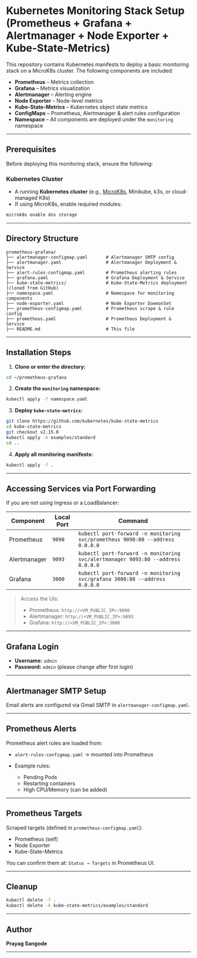 
# Kubernetes Monitoring Stack Setup (Prometheus + Grafana + Alertmanager + Node Exporter + Kube-State-Metrics)

This repository contains Kubernetes manifests to deploy a basic monitoring stack on a MicroK8s cluster. The following components are included:

- **Prometheus** – Metrics collection
- **Grafana** – Metrics visualization
- **Alertmanager** – Alerting engine
- **Node Exporter** – Node-level metrics
- **Kube-State-Metrics** – Kubernetes object state metrics
- **ConfigMaps** – Prometheus, Alertmanager & alert rules configuration
- **Namespace** – All components are deployed under the `monitoring` namespace

---

##  Prerequisites

Before deploying this monitoring stack, ensure the following:

### Kubernetes Cluster

- A running **Kubernetes cluster** (e.g., [MicroK8s](https://microk8s.io), Minikube, k3s, or cloud-managed K8s)
- If using MicroK8s, enable required modules:

```bash
microk8s enable dns storage 
````

---

##  Directory Structure

```
prometheus-grafana/
├── alertmanager-configmap.yaml       # Alertmanager SMTP config
├── alertmanager.yaml                 # Alertmanager Deployment & Service
├── alert-rules-configmap.yaml        # Prometheus alerting rules
├── grafana.yaml                      # Grafana Deployment & Service
├── kube-state-metrics/               # Kube-State-Metrics deployment (cloned from GitHub)
├── namespace.yaml                    # Namespace for monitoring components
├── node-exporter.yaml                # Node Exporter DaemonSet
├── prometheus-configmap.yaml         # Prometheus scrape & rule config
├── prometheus.yaml                   # Prometheus Deployment & Service
├── README.md                         # This file
```

---

##  Installation Steps

1. **Clone or enter the directory:**

```bash
cd ~/prometheus-grafana
```

2. **Create the `monitoring` namespace:**

```bash
kubectl apply -f namespace.yaml
```

3. **Deploy `kube-state-metrics`:**

```bash
git clone https://github.com/kubernetes/kube-state-metrics
cd kube-state-metrics
git checkout v2.15.0
kubectl apply -k examples/standard
cd ..
```

4. **Apply all monitoring manifests:**

```bash
kubectl apply -f .
```

---

##  Accessing Services via Port Forwarding

If you are not using Ingress or a LoadBalancer:

| Component    | Local Port | Command                                                                         |
| ------------ | ---------- | ------------------------------------------------------------------------------- |
| Prometheus   | `9090`     | `kubectl port-forward -n monitoring svc/prometheus 9090:80 --address 0.0.0.0`   |
| Alertmanager | `9093`     | `kubectl port-forward -n monitoring svc/alertmanager 9093:80 --address 0.0.0.0` |
| Grafana      | `3000`     | `kubectl port-forward -n monitoring svc/grafana 3000:80 --address 0.0.0.0`      |

> Access the UIs:
>
> * Prometheus: `http://<VM_PUBLIC_IP>:9090`
> * Alertmanager: `http://<VM_PUBLIC_IP>:9093`
> * Grafana: `http://<VM_PUBLIC_IP>:3000`

---

##  Grafana Login

* **Username:** `admin`
* **Password:** `admin` (please change after first login)

---

##  Alertmanager SMTP Setup

Email alerts are configured via Gmail SMTP in `alertmanager-configmap.yaml`.

---

##  Prometheus Alerts

Prometheus alert rules are loaded from:

* `alert-rules-configmap.yaml` → mounted into Prometheus
* Example rules:

  * Pending Pods
  * Restarting containers
  * High CPU/Memory (can be added)

---

##  Prometheus Targets

Scraped targets (defined in `prometheus-configmap.yaml`):

* Prometheus (self)
* Node Exporter
* Kube-State-Metrics

You can confirm them at: `Status → Targets` in Prometheus UI.

---

##  Cleanup

```bash
kubectl delete -f .
kubectl delete -k kube-state-metrics/examples/standard
```

---

##  Author

**Prayag Sangode**

---

```
